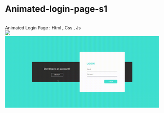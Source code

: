 # Animated-login-page-s1
<br>
Animated Login Page : Html , Css , Js
<br>
<img src="https://user-images.githubusercontent.com/73097560/115834477-dbab4500-a447-11eb-908a-139a6edaec5c.gif">
<img src="./ScreenShots.gif">
